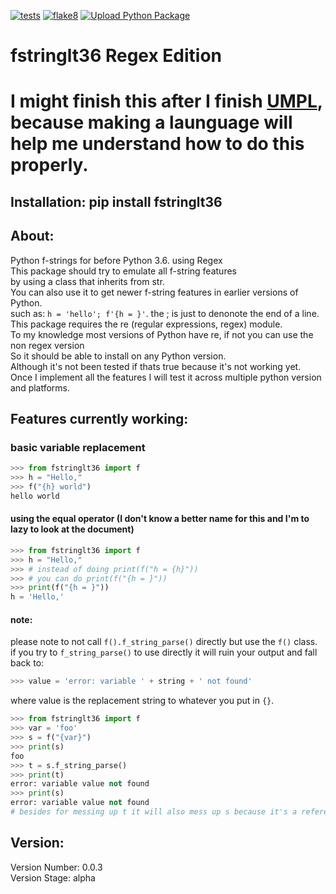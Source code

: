 [![tests](https://github.com/mendelsshop/fstringlt36/actions/workflows/test.yml/badge.svg?branch=regex)](https://github.com/mendelsshop/fstringlt36/actions/workflows/test.yml)
[![flake8](https://github.com/mendelsshop/fstringlt36/actions/workflows/flake8.yml/badge.svg)](https://github.com/mendelsshop/fstringlt36/actions/workflows/flake8.yml)
[![Upload Python Package](https://github.com/mendelsshop/fstringlt36/actions/workflows/python-publish.yml/badge.svg)](https://github.com/mendelsshop/fstringlt36/actions/workflows/python-publish.yml)
# fstringlt36 Regex Edition
# I might finish this after I finish [UMPL](https://github.com/mendelsshop/UMPL), because making a launguage will help me understand how to do this properly.
## Installation: pip install fstringlt36
## About: 
Python f-strings for before Python 3.6. using Regex
<br>
This package should try to emulate all f-string features <br>by using a class that inherits from str.
<br>
You can also use it to get newer f-string features in earlier versions of Python.
<br>
such as: `h = 'hello'; f'{h = }'`. the ; is just to denonote the end of a line.
<br>
This package requires the re (regular expressions, regex) module.
<br>
To my knowledge most versions of Python have re, if not you can use the non regex version
<br>
So it should be able to install on any Python version.
<br>
Although it's not been tested if thats true because it's not working yet.
<br>
Once I implement all the features I will test it across multiple python version and platforms.
<br>

## Features currently working:

### basic variable replacement

```python
>>> from fstringlt36 import f
>>> h = "Hello,"
>>> f("{h} world")
hello world
```
#### using the equal operator (I don't know a better name for this and I'm to lazy to look at the document)
```python
>>> from fstringlt36 import f
>>> h = "Hello,"
>>> # instead of doing print(f("h = {h}"))
>>> # you can do print(f("{h = }"))
>>> print(f("{h = }"))
h = 'Hello,'
```
#### note:
please note to not call `f().f_string_parse()` directly but use the `f()` class.
<br>
if you try to `f_string_parse()` to use directly it will ruin your output and fall back to:

```python
>>> value = 'error: variable ' + string + ' not found'
```

where value is the replacement string to whatever you put in `{}`.

```python
>>> from fstringlt36 import f
>>> var = 'foo'
>>> s = f("{var}")
>>> print(s)
foo
>>> t = s.f_string_parse()
>>> print(t)
error: variable value not found
>>> print(s)
error: variable value not found
# besides for messing up t it will also mess up s because it's a reference to the same object.

```
## Version: 
Version Number: 0.0.3
<br>
Version Stage: alpha

